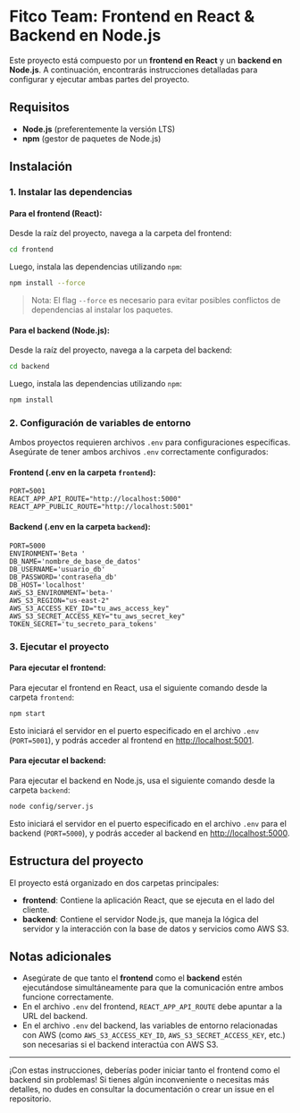 # Fitco Team: Frontend en React & Backend en Node.js

Este proyecto está compuesto por un **frontend en React** y un **backend en Node.js**. A continuación, encontrarás instrucciones detalladas para configurar y ejecutar ambas partes del proyecto.

## Requisitos

- **Node.js** (preferentemente la versión LTS)
- **npm** (gestor de paquetes de Node.js)

## Instalación

### 1. Instalar las dependencias

#### Para el frontend (React):

Desde la raíz del proyecto, navega a la carpeta del frontend:

```bash
cd frontend
```

Luego, instala las dependencias utilizando `npm`:

```bash
npm install --force
```

> Nota: El flag `--force` es necesario para evitar posibles conflictos de dependencias al instalar los paquetes.

#### Para el backend (Node.js):

Desde la raíz del proyecto, navega a la carpeta del backend:

```bash
cd backend
```

Luego, instala las dependencias utilizando `npm`:

```bash
npm install
```

### 2. Configuración de variables de entorno

Ambos proyectos requieren archivos `.env` para configuraciones específicas. Asegúrate de tener ambos archivos `.env` correctamente configurados:

#### Frontend (.env en la carpeta `frontend`):

```plaintext
PORT=5001
REACT_APP_API_ROUTE="http://localhost:5000"
REACT_APP_PUBLIC_ROUTE="http://localhost:5001"
```

#### Backend (.env en la carpeta `backend`):

```plaintext
PORT=5000
ENVIRONMENT='Beta '
DB_NAME='nombre_de_base_de_datos'
DB_USERNAME='usuario_db'
DB_PASSWORD='contraseña_db'
DB_HOST='localhost'
AWS_S3_ENVIRONMENT='beta-'
AWS_S3_REGION="us-east-2"
AWS_S3_ACCESS_KEY_ID="tu_aws_access_key"
AWS_S3_SECRET_ACCESS_KEY="tu_aws_secret_key"
TOKEN_SECRET='tu_secreto_para_tokens'
```

### 3. Ejecutar el proyecto

#### Para ejecutar el frontend:

Para ejecutar el frontend en React, usa el siguiente comando desde la carpeta `frontend`:

```bash
npm start
```

Esto iniciará el servidor en el puerto especificado en el archivo `.env` (`PORT=5001`), y podrás acceder al frontend en [http://localhost:5001](http://localhost:5001).

#### Para ejecutar el backend:

Para ejecutar el backend en Node.js, usa el siguiente comando desde la carpeta `backend`:

```bash
node config/server.js
```

Esto iniciará el servidor en el puerto especificado en el archivo `.env` para el backend (`PORT=5000`), y podrás acceder al backend en [http://localhost:5000](http://localhost:5000).

## Estructura del proyecto

El proyecto está organizado en dos carpetas principales:

- **frontend**: Contiene la aplicación React, que se ejecuta en el lado del cliente.
- **backend**: Contiene el servidor Node.js, que maneja la lógica del servidor y la interacción con la base de datos y servicios como AWS S3.

## Notas adicionales

- Asegúrate de que tanto el **frontend** como el **backend** estén ejecutándose simultáneamente para que la comunicación entre ambos funcione correctamente.
- En el archivo `.env` del frontend, `REACT_APP_API_ROUTE` debe apuntar a la URL del backend.
- En el archivo `.env` del backend, las variables de entorno relacionadas con AWS (como `AWS_S3_ACCESS_KEY_ID`, `AWS_S3_SECRET_ACCESS_KEY`, etc.) son necesarias si el backend interactúa con AWS S3.

---

¡Con estas instrucciones, deberías poder iniciar tanto el frontend como el backend sin problemas! Si tienes algún inconveniente o necesitas más detalles, no dudes en consultar la documentación o crear un issue en el repositorio.